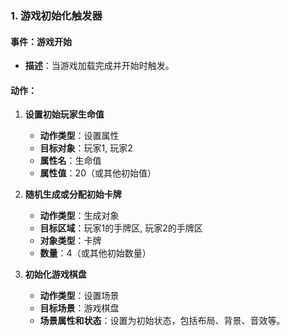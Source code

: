### 1. 游戏初始化触发器

#### 事件：游戏开始

- **描述**：当游戏加载完成并开始时触发。

#### 动作：

1. **设置初始玩家生命值**
    
    - **动作类型**：设置属性
    - **目标对象**：玩家1, 玩家2
    - **属性名**：生命值
    - **属性值**：20（或其他初始值）
2. **随机生成或分配初始卡牌**
    
    - **动作类型**：生成对象
    - **目标区域**：玩家1的手牌区, 玩家2的手牌区
    - **对象类型**：卡牌
    - **数量**：4（或其他初始数量）
3. **初始化游戏棋盘**
    
    - **动作类型**：设置场景
    - **目标场景**：游戏棋盘
    - **场景属性和状态**：设置为初始状态，包括布局、背景、音效等。